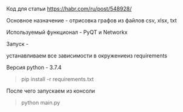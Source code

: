 Код для статьи https://habr.com/ru/post/548928/

Основное назначение - отрисовка графов из файлов csv, xlsx, txt

Используемый функционал - PyQT и Networkx

Запуск - 

устанавливаем все зависимости в окружениеиз requirements

Версия python - 3.7.4

> pip install -r requirements.txt

После чего запускаем из консоли

> python main.py

